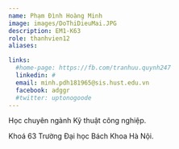 ```yaml
---
name: Phạm Đình Hoàng Minh
image: images/DoThiDieuMai.JPG
description: EM1-K63
role: thanhvien12
aliases:

links:
  #home-page: https://fb.com/tranhuu.quynh247
  linkedin: #
  email: minh.pdh181965@sis.hust.edu.vn
  facebook: adggr
  #twitter: uptonogoode
---
```


Học chuyên ngành Kỹ thuật công nghiệp.

Khoá 63 Trường Đại học Bách Khoa Hà Nội.
